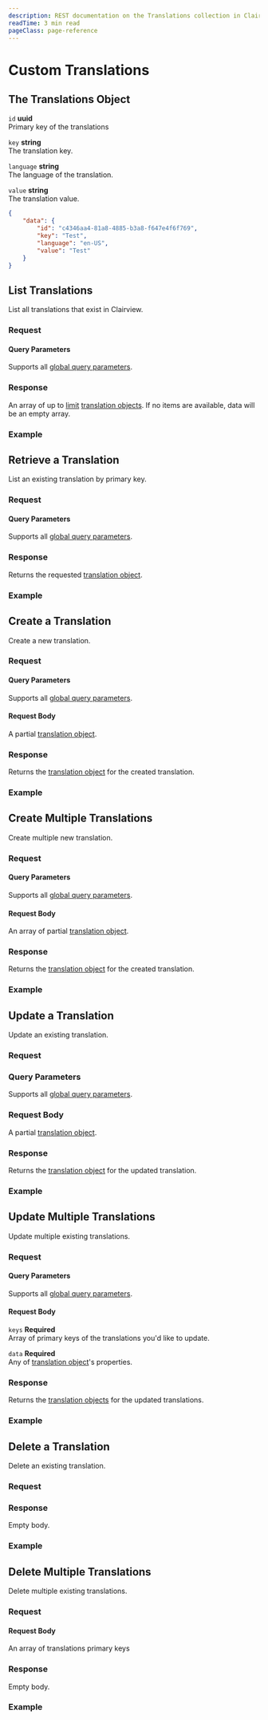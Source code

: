 ```yaml
---
description: REST documentation on the Translations collection in Clairview.
readTime: 3 min read
pageClass: page-reference
---
```


# Custom Translations

## The Translations Object

`id` **uuid**\
Primary key of the translations

`key` **string**\
The translation key.

`language` **string**\
The language of the translation.

`value` **string**\
The translation value.

```json
{
	"data": {
		"id": "c4346aa4-81a8-4885-b3a8-f647e4f6f769",
		"key": "Test",
		"language": "en-US",
		"value": "Test"
	}
}
```

## List Translations

List all translations that exist in Clairview.

### Request

<SnippetToggler :choices="['REST', 'SDK']" group="api">
<template #rest>

`GET /translations`

`SEARCH /translations`

If using SEARCH you can provide a [query object](/reference/query) as the body of your request.

[Learn more about SEARCH ->](/reference/introduction#search-http-method)

</template>
<template #sdk>

```js
import { createClairview, rest, readTranslations } from '@clairview/sdk';

const client = createClairview('clairview_project_url').with(rest());

const result = await client.request(readTranslations(query_object));
```

</template>
</SnippetToggler>

#### Query Parameters

Supports all [global query parameters](/reference/query).

### Response

An array of up to [limit](/reference/query#limit) [translation objects](#the-translations-object). If no items are
available, data will be an empty array.

### Example

<SnippetToggler :choices="['REST', 'SDK']" group="api">
<template #rest>

`GET /translations`

`SEARCH /translations`

</template>
<template #sdk>

```js
import { createClairview, rest, readTranslations } from '@clairview/sdk';

const client = createClairview('https://clairview.example.com').with(rest());

const result = await client.request(
	readTranslations({
		fields: ['*'],
	})
);
```

</template>
</SnippetToggler>

## Retrieve a Translation

List an existing translation by primary key.

### Request

<SnippetToggler :choices="['REST', 'SDK']" group="api">
<template #rest>

`GET /translations/:id`

</template>
<template #sdk>

```js
import { createClairview, rest, readTranslation } from '@clairview/sdk';

const client = createClairview('clairview_project_url').with(rest());

const result = await client.request(readTranslation(translation_id, query_object));
```

</template>
</SnippetToggler>

#### Query Parameters

Supports all [global query parameters](/reference/query).

### Response

Returns the requested [translation object](#the-translations-object).

### Example

<SnippetToggler :choices="['REST', 'SDK']" group="api">
<template #rest>

`GET /translations/2fc325fb-299b-4d20-a9e7-a34349dee8b2`

</template>
<template #sdk>

```js
import { createClairview, rest, readTranslation } from '@clairview/sdk';

const client = createClairview('https://clairview.example.com').with(rest());

const result = await client.request(
	readTranslation('7b8c250a-6864-480f-b230-a4035d155123', {
		fields: ['*'],
	})
);
```

</template>
</SnippetToggler>

## Create a Translation

Create a new translation.

### Request

<SnippetToggler :choices="['REST', 'SDK']" group="api">
<template #rest>

`POST /translations`

Provide a [translation object](#the-translation-object) as the body of your request.

</template>
<template #sdk>

```js
import { createClairview, rest, createTranslation } from '@clairview/sdk';

const client = createClairview('clairview_project_url').with(rest());

const result = await client.request(createTranslation(translation_object));
```

</template>
</SnippetToggler>

#### Query Parameters

Supports all [global query parameters](/reference/query).

#### Request Body

A partial [translation object](#the-translations-object).

### Response

Returns the [translation object](#the-translations-object) for the created translation.

### Example

<SnippetToggler :choices="['REST', 'SDK']" group="api">
<template #rest>

`POST /translations`

```json
{
	"key": "Test",
	"language": "en-US",
	"value": "My Test"
}
```

</template>
<template #sdk>

```js
import { createClairview, rest, createTranslation } from '@clairview/sdk';

const client = createClairview('https://clairview.example.com').with(rest());

const result = await client.request(
	createTranslation({
		language: 'fr_FR',
		key: 'test',
		value: 'test',
	})
);
```

</template>
</SnippetToggler>

## Create Multiple Translations

Create multiple new translation.

### Request

<SnippetToggler :choices="['REST', 'SDK']" group="api">
<template #rest>

`POST /translations`

Provide an array of [translation objects](#the-translation-object) as the body of your request.

</template>
<template #sdk>

```js
import { createClairview, rest, createTranslations } from '@clairview/sdk';

const client = createClairview('clairview_project_url').with(rest());

const result = await client.request(createTranslations(translation_object_array));
```

</template>
</SnippetToggler>

#### Query Parameters

Supports all [global query parameters](/reference/query).

#### Request Body

An array of partial [translation object](#the-translations-object).

### Response

Returns the [translation object](#the-translations-object) for the created translation.

### Example

<SnippetToggler :choices="['REST', 'SDK']" group="api">
<template #rest>

`POST /translations`

```json
[
	{
		"key": "translation.key",
		"language": "en-US",
		"value": "My Translation"
	},
	{
		"key": "translation.key",
		"language": "en-GB",
		"value": "Another Translation"
	}
]
```

</template>
<template #sdk>

```js
import { createClairview, rest, createTranslations } from '@clairview/sdk';

const client = createClairview('https://clairview.example.com').with(rest());

const result = await client.request(
	createTranslations([
		{
			language: 'fr-FR',
			key: 'test',
			value: 'test',
		},
		{
			language: 'it-IT',
			key: 'test_2',
			value: 'test_2',
		},
	])
);
```

</template>
</SnippetToggler>

## Update a Translation

Update an existing translation.

### Request

<SnippetToggler :choices="['REST', 'SDK']" group="api">
<template #rest>

`PATCH /translations/:id`

Provide a partial [translation object](#the-translation-object) as the body of your request.

</template>
<template #sdk>

```js
import { createClairview, rest, updateTranslation } from '@clairview/sdk';

const client = createClairview('clairview_project_url').with(rest());

const result = await client.request(updateTranslation(translation_id, partial_translation_object));
```

</template>
</SnippetToggler>

### Query Parameters

Supports all [global query parameters](/reference/query).

### Request Body

A partial [translation object](#the-translations-object).

### Response

Returns the [translation object](#the-translations-object) for the updated translation.

### Example

<SnippetToggler :choices="['REST', 'SDK']" group="api">
<template #rest>

`PATCH /translations/2fc325fb-299b-4d20-a9e7-a34349dee8b2`

```json
{
	"value": "My Updated Translations"
}
```

</template>
<template #sdk>

```js
import { createClairview, rest, updateTranslation } from '@clairview/sdk';

const client = createClairview('https://clairview.example.com').with(rest());

const result = await client.request(
	updateTranslation('74f2aa3e-ad5c-424a-9ace-adab5ecb0fca', {
		value: 'this is the new value',
	})
);
```

</template>
</SnippetToggler>

## Update Multiple Translations

Update multiple existing translations.

### Request

<SnippetToggler :choices="['REST', 'SDK']" group="api">
<template #rest>

`PATCH /translations`

```json
{
	"keys": translation_id_array,
	"data": partial_translation_object
}
```

</template>
<template #sdk>

```js
import { createClairview, rest, updateTranslations } from '@clairview/sdk';

const client = createClairview('clairview_project_url').with(rest());

const result = await client.request(updateTranslations(translation_id_array, partial_translation_object));
```

</template>
</SnippetToggler>

#### Query Parameters

Supports all [global query parameters](/reference/query).

#### Request Body

`keys` **Required**\
Array of primary keys of the translations you'd like to update.

`data` **Required**\
Any of [translation object](#the-translations-object)'s properties.

### Response

Returns the [translation objects](#the-translations-object) for the updated translations.

### Example

<SnippetToggler :choices="['REST', 'SDK']" group="api">
<template #rest>

`PATCH /translations`

```json
{
	"keys": ["3f2facab-7f05-4ee8-a7a3-d8b9c634a1fc", "7259bfa8-3786-45c6-8c08-cc688e7ba229"],
	"data": {
		"value": "Test Value"
	}
}
```

</template>
<template #sdk>

```js
import { createClairview, rest, updateTranslations } from '@clairview/sdk';

const client = createClairview('https://clairview.example.com').with(rest());

const result = await client.request(
	updateTranslations(['91be30ed-4f4e-481f-84be-860e0c25b035', '74f2aa3e-ad5c-424a-9ace-adab5ecb0fcajj'], {
		value: 'this is the new value',
	})
);
```

</template>
</SnippetToggler>

## Delete a Translation

Delete an existing translation.

### Request

<SnippetToggler :choices="['REST', 'SDK']" group="api">
<template #rest>

`DELETE /translations/:id`

</template>
<template #sdk>

```js
import { createClairview, rest, deleteTranslation } from '@clairview/sdk';

const client = createClairview('clairview_project_url').with(rest());

const result = await client.request(deleteTranslation(translation_id));
```

</template>
</SnippetToggler>

### Response

Empty body.

### Example

<SnippetToggler :choices="['REST', 'SDK']" group="api">
<template #rest>

`DELETE /translations/12204ee2-2c82-4d9a-b044-2f4842a11dba`

</template>
<template #sdk>

```js
import { createClairview, rest, deleteTranslation } from '@clairview/sdk';

const client = createClairview('https://clairview.example.com').with(rest());

const result = await client.request(deleteTranslation('91be30ed-4f4e-481f-84be-860e0c25b035'));
```

</template>
</SnippetToggler>

## Delete Multiple Translations

Delete multiple existing translations.

### Request

<SnippetToggler :choices="['REST', 'SDK']" group="api">
<template #rest>

`DELETE /translations`

Provide an array of translation IDs as the body of your request.

</template>
<template #sdk>

```js
import { createClairview, rest, deleteTranslations } from '@clairview/sdk';

const client = createClairview('clairview_project_url').with(rest());

const result = await client.request(deleteTranslations(translation_id_array));
```

</template>
</SnippetToggler>

#### Request Body

An array of translations primary keys

### Response

Empty body.

### Example

<SnippetToggler :choices="['REST', 'SDK']" group="api">
<template #rest>

`DELETE /translations`

```json
["25821236-8c2a-4f89-8fdc-c7d01f35877d", "02b9486e-4273-4fd5-b94b-e18fd923d1ed", "7d62f1e9-a83f-407b-84f8-1c184f014501"]
```

</template>
<template #sdk>

```js
import { createClairview, rest, deleteTranslations } from '@clairview/sdk';

const client = createClairview('https://clairview.example.com').with(rest());

const result = await client.request(
	deleteTranslations([
		'25821236-8c2a-4f89-8fdc-c7d01f35877d',
		'02b9486e-4273-4fd5-b94b-e18fd923d1ed',
		'7d62f1e9-a83f-407b-84f8-1c184f014501',
	])
);
```

</template>
</SnippetToggler>
